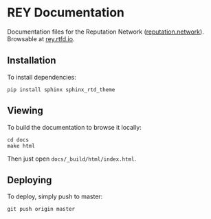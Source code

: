 REY Documentation
=================

Documentation files for the Reputation Network ([reputation.network](https://reputation.network)). Browsable at [rey.rtfd.io](https://rey.rtfd.io).

Installation
------------

To install dependencies:

    pip install sphinx sphinx_rtd_theme

Viewing
-------

To build the documentation to browse it locally:

    cd docs
    make html

Then just open `docs/_build/html/index.html`.

Deploying
---------

To deploy, simply push to master:

    git push origin master
